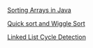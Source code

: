 [Sorting Arrays in Java](Sorting)

[Quick sort and Wiggle Sort](Quicksort)

[Linked List Cycle Detection](Floyd)
